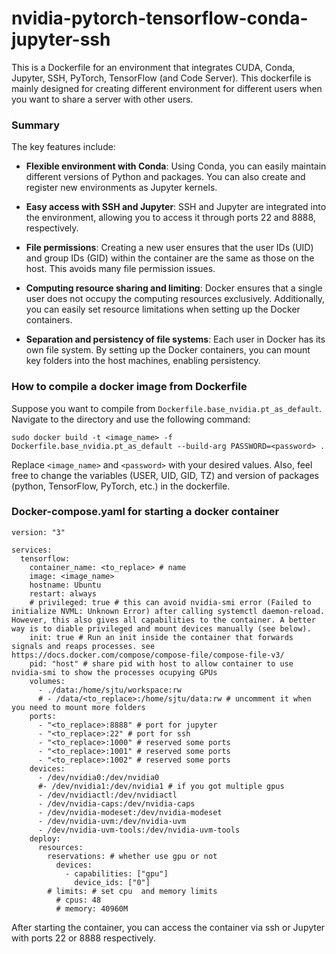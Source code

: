 # nvidia-pytorch-tensorflow-conda-jupyter-ssh
This is a Dockerfile for an environment that integrates CUDA, Conda, Jupyter, SSH, PyTorch, TensorFlow (and Code Server).  This dockerfile is mainly designed for creating different environment for different users when you want to share a server with other users.

### Summary
The key features include:
- **Flexible environment with Conda**: Using Conda, you can easily maintain different versions of Python and packages. You can also create and register new environments as Jupyter kernels.

- **Easy access with SSH and Jupyter**: SSH and Jupyter are integrated into the environment, allowing you to access it through ports 22 and 8888, respectively.

- **File permissions**: Creating a new user ensures that the user IDs (UID) and group IDs (GID) within the container are the same as those on the host. This avoids many file permission issues.

- **Computing resource sharing and limiting**: Docker ensures that a single user does not occupy the computing resources exclusively. Additionally, you can easily set resource limitations when setting up the Docker containers.

- **Separation and persistency of file systems**: Each user in Docker has its own file system. By setting up the Docker containers, you can mount key folders into the host machines, enabling persistency.


### How to compile a docker image from Dockerfile
Suppose you want to compile from `Dockerfile.base_nvidia.pt_as_default`. Navigate to the directory and use the following command:
``` 
sudo docker build -t <image_name> -f Dockerfile.base_nvidia.pt_as_default --build-arg PASSWORD=<password> .
```
Replace `<image_name>` and `<password>` with your desired values. Also, feel free to change the variables (USER, UID, GID, TZ) and version of packages (python, TensorFlow, PyTorch, etc.) in the dockerfile.

### Docker-compose.yaml for starting a docker container
``` docker
version: "3"

services:
  tensorflow:
    container_name: <to_replace> # name
    image: <image_name>
    hostname: Ubuntu
    restart: always
    # privileged: true # this can avoid nvidia-smi error (Failed to initialize NVML: Unknown Error) after calling systemctl daemon-reload. However, this also gives all capabilities to the container. A better way is to diable privileged and mount devices manually (see below).
    init: true # Run an init inside the container that forwards signals and reaps processes. see https://docs.docker.com/compose/compose-file/compose-file-v3/
    pid: "host" # share pid with host to allow container to use nvidia-smi to show the processes ocupying GPUs 
    volumes:
      - ./data:/home/sjtu/workspace:rw
      # - /data/<to_replace>:/home/sjtu/data:rw # uncomment it when you need to mount more folders
    ports:
      - "<to_replace>:8888" # port for jupyter
      - "<to_replace>:22" # port for ssh
      - "<to_replace>:1000" # reserved some ports
      - "<to_replace>:1001" # reserved some ports
      - "<to_replace>:1002" # reserved some ports
    devices:
      - /dev/nvidia0:/dev/nvidia0
      #- /dev/nvidia1:/dev/nvidia1 # if you got multiple gpus
      - /dev/nvidiactl:/dev/nvidiactl
      - /dev/nvidia-caps:/dev/nvidia-caps
      - /dev/nvidia-modeset:/dev/nvidia-modeset
      - /dev/nvidia-uvm:/dev/nvidia-uvm
      - /dev/nvidia-uvm-tools:/dev/nvidia-uvm-tools
    deploy:
      resources:
        reservations: # whether use gpu or not
          devices:
            - capabilities: ["gpu"]
              device_ids: ["0"]
        # limits: # set cpu  and memory limits
          # cpus: 48
          # memory: 40960M

```

After starting the container, you can access the container via ssh or Jupyter with ports 22 or 8888 respectively.
